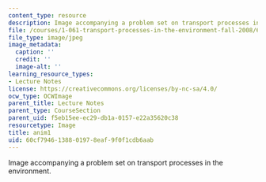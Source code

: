 ```yaml
---
content_type: resource
description: Image accompanying a problem set on transport processes in the environment.
file: /courses/1-061-transport-processes-in-the-environment-fall-2008/60cf7946138801978eaf9f0f1cdb6aab_anim1.jpg
file_type: image/jpeg
image_metadata:
  caption: ''
  credit: ''
  image-alt: ''
learning_resource_types:
- Lecture Notes
license: https://creativecommons.org/licenses/by-nc-sa/4.0/
ocw_type: OCWImage
parent_title: Lecture Notes
parent_type: CourseSection
parent_uid: f5eb15ee-ec29-db1a-0157-e22a35620c38
resourcetype: Image
title: anim1
uid: 60cf7946-1388-0197-8eaf-9f0f1cdb6aab
---
```

Image accompanying a problem set on transport processes in the environment.